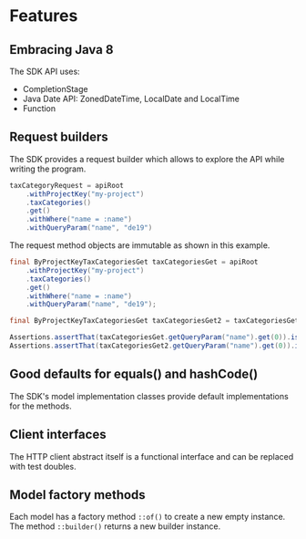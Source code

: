# Features

## Embracing Java 8

The SDK API uses:

- CompletionStage
- Java Date API: ZonedDateTime, LocalDate and LocalTime
- Function

## Request builders

The SDK provides a request builder which allows to explore the API while writing the program.

```java
taxCategoryRequest = apiRoot
    .withProjectKey("my-project")
    .taxCategories()
    .get()
    .withWhere("name = :name")
    .withQueryParam("name", "de19")
```


The request method objects are immutable as shown in this example.

```java
final ByProjectKeyTaxCategoriesGet taxCategoriesGet = apiRoot
    .withProjectKey("my-project")
    .taxCategories()
    .get()
    .withWhere("name = :name")
    .withQueryParam("name", "de19");

final ByProjectKeyTaxCategoriesGet taxCategoriesGet2 = taxCategoriesGet.withQueryParam("name", "de07");

Assertions.assertThat(taxCategoriesGet.getQueryParam("name").get(0)).isEqualTo("de19");
Assertions.assertThat(taxCategoriesGet2.getQueryParam("name").get(0)).isEqualTo("de07");
```

## Good defaults for equals() and hashCode()

The SDK's model implementation classes provide default implementations for the methods.

## Client interfaces

The HTTP client abstract itself is a functional interface and can be replaced with test doubles.

## Model factory methods

Each model has a factory method `::of()` to create a new empty instance. The method `::builder()` returns a new builder instance.

